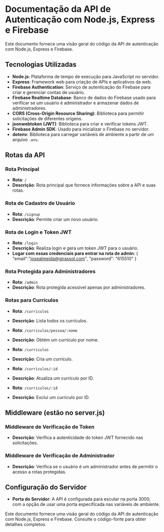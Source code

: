 # Documentação da API de Autenticação com Node.js, Express e Firebase

Este documento fornece uma visão geral do código da API de autenticação com Node.js, Express e Firebase.

## Tecnologias Utilizadas

- **Node.js**: Plataforma de tempo de execução para JavaScript no servidor.
- **Express**: Framework web para criação de APIs e aplicativos da web.
- **Firebase Authentication**: Serviço de autenticação do Firebase para criar e gerenciar contas de usuário.
- **Firebase Realtime Database**: Banco de dados do Firebase usado para verificar se um usuário é administrador e armazenar dados de administradores.
- **CORS (Cross-Origin Resource Sharing)**: Biblioteca para permitir solicitações de diferentes origens.
- **jsonwebtoken (JWT)**: Biblioteca para criar e verificar tokens JWT.
- **Firebase Admin SDK**: Usado para inicializar o Firebase no servidor.
- **dotenv**: Biblioteca para carregar variáveis de ambiente a partir de um arquivo `.env`.

## Rotas da API

### Rota Principal

- **Rota**: `/`
- **Descrição**: Rota principal que fornece informações sobre a API e suas rotas.

### Rota de Cadastro de Usuário

- **Rota**: `/signup`
- **Descrição**: Permite criar um novo usuário.

### Rota de Login e Token JWT

- **Rota**: `/login`
- **Descrição**: Realiza login e gera um token JWT para o usuário.
- **Logar com essas credenciais para entrar na rota de admin**: 
{
  "email":"josealmeida@girassol.com",
  "password": "615510"
}

### Rota Protegida para Administradores

- **Rota**: `/admin`
- **Descrição**: Rota protegida acessível apenas por administradores.

### Rotas para Currículos

- **Rota**: `/curriculos`
- **Descrição**: Lista todos os currículos.

- **Rota**: `/curriculos/pessoa/:nome`
- **Descrição**: Obtém um currículo por nome.

- **Rota**: `/curriculos`
- **Descrição**: Cria um currículo.

- **Rota**: `/curriculos/:id`
- **Descrição**: Atualiza um currículo por ID.

- **Rota**: `/curriculos/:id`
- **Descrição**: Exclui um currículo por ID.

## Middleware (estão no server.js)

### Middleware de Verificação de Token

- **Descrição**: Verifica a autenticidade do token JWT fornecido nas solicitações.

### Middleware de Verificação de Administrador

- **Descrição**: Verifica se o usuário é um administrador antes de permitir o acesso a rotas protegidas.

## Configuração do Servidor

- **Porta do Servidor**: A API é configurada para escutar na porta 3000, com a opção de usar uma porta especificada nas variáveis de ambiente.



Este documento fornece uma visão geral do código da API de autenticação com Node.js, Express e Firebase. Consulte o código-fonte para obter detalhes completos.

